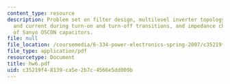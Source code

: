 ```yaml
---
content_type: resource
description: Problem set on filter design, multilevel inverter topology, device voltage
  and current during turn-on and turn-off transitions, and impedance characteristics
  of Sanyo OSCON capacitors.
file: null
file_location: /coursemedia/6-334-power-electronics-spring-2007/c35219f48139ca5e2b7c4566e5dd009b_hw6.pdf
file_type: application/pdf
resourcetype: Document
title: hw6.pdf
uid: c35219f4-8139-ca5e-2b7c-4566e5dd009b
---
```

